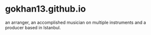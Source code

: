 # gokhan13.github.io

an arranger, an accomplished musician on multiple instruments and a producer based in Istanbul.
